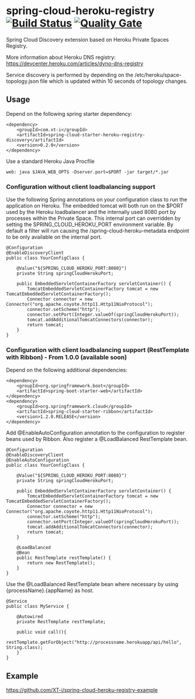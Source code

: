 # spring-cloud-heroku-registry [![Build Status](https://travis-ci.org/XT-i/spring-cloud-heroku-registry.svg?branch=master)](https://travis-ci.org/XT-i/spring-cloud-heroku-registry) [![Quality Gate](https://sonarqube.com/api/badges/gate?key=com.xt-i:spring-cloud-heroku-registry-parent)](https://sonarqube.com/dashboard/index/com.xt-i:spring-cloud-heroku-registry-parent)

Spring Cloud Discovery extension based on Heroku Private Spaces Registry.

More information about Heroku DNS registry: https://devcenter.heroku.com/articles/dyno-dns-registry

Service discovery is performed by depending on the /etc/heroku/space-topology.json file which is updated within 10 seconds of topology changes.

## Usage
Depend on the following spring starter dependency:

    <dependency>
        <groupId>com.xt-i</groupId>
        <artifactId>spring-cloud-starter-heroku-registry-discovery</artifactId>
        <version>0.2.0</version>
    </dependency>
    
Use a standard Heroku Java Procfile

    web: java $JAVA_WEB_OPTS -Dserver.port=$PORT -jar target/*.jar

### Configuration without client loadbalancing support  
Use the following Spring annotations on your configuration class to run the application on Heroku.
The embedded tomcat will both run on the $PORT used by the Heroku loadbalancer and the internally used 8080 port by processes within the Private Space.
This internal port can overridden by setting the SPRING_CLOUD_HEROKU_PORT environment variable.
By default a filter will run causing the /spring-cloud-heroku-metadata endpoint to be only available on the internal port.

    @Configuration
    @EnableDiscoveryClient
    public class YourConfigClass {
    
        @Value("${SPRING_CLOUD_HEROKU_PORT:8080}")
        private String springCloudHerokuPort;
    
        public EmbeddedServletContainerFactory servletContainer() {
            TomcatEmbeddedServletContainerFactory tomcat = new TomcatEmbeddedServletContainerFactory();
            Connector connector = new Connector("org.apache.coyote.http11.Http11NioProtocol");
            connector.setScheme("http");
            connector.setPort(Integer.valueOf(springCloudHerokuPort));
            tomcat.addAdditionalTomcatConnectors(connector);
            return tomcat;
        }
    }
    
### Configuration with client loadbalancing support (RestTemplate with Ribbon) - From 1.0.0 (available soon)

Depend on the following additional dependencies:

    <dependency>
        <groupId>org.springframework.boot</groupId>
        <artifactId>spring-boot-starter-web</artifactId>
    </dependency>
    <dependency>
        <groupId>org.springframework.cloud</groupId>
        <artifactId>spring-cloud-starter-ribbon</artifactId>
        <version>1.2.0.RELEASE</version>
    </dependency>
    
Add @EnableAutoConfiguration annotation to the configuration to register beans used by Ribbon.
Also register a @LoadBalanced RestTemplate bean.

    @Configuration
    @EnableDiscoveryClient
    @EnableAutoConfiguration
    public class YourConfigClass {
    
        @Value("${SPRING_CLOUD_HEROKU_PORT:8080}")
        private String springCloudHerokuPort;
    
        public EmbeddedServletContainerFactory servletContainer() {
            TomcatEmbeddedServletContainerFactory tomcat = new TomcatEmbeddedServletContainerFactory();
            Connector connector = new Connector("org.apache.coyote.http11.Http11NioProtocol");
            connector.setScheme("http");
            connector.setPort(Integer.valueOf(springCloudHerokuPort));
            tomcat.addAdditionalTomcatConnectors(connector);
            return tomcat;
        }
    
        @LoadBalanced
        @Bean
        public RestTemplate restTemplate() {
            return new RestTemplate();
        }
    }
    
Use the @LoadBalanced RestTemplate bean where necessary by using {processName}.{appName} as host.

    @Service
    public class MyService {
        
        @Autowired
        private RestTemplate restTemplate;
        
        public void call(){
            restTemplate.getForObject("http://processname.herokuapp/api/hello", String.class);
        }
    }

## Example

https://github.com/XT-i/spring-cloud-heroku-registry-example
